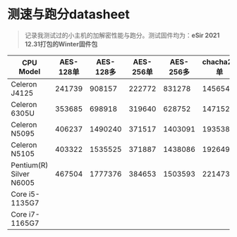 # 测速与跑分datasheet

> 记录我测试过的小主机的加解密性能与跑分。测试固件均为：**eSir 2021 12.31打包的Winter固件包**



| CPU Model      | AES-128单 | AES-128多 | AES-256单 | AES-256多 | chacha20单 | chacha20多 | CPU Score |
| -------------- | --------- | --------- | --------- | --------- | ---------- | ---------- | --------- |
| Celeron J4125  | 241739    | 908157    | 222772    | 831278    | 145654     | 560863     | 55046     |
| Celeron 6305U  | 353685    | 698918    | 319640    | 628752    | 147152     | 293220     | 22049     |
| Celeron N5095  | 406237    | 1490240   | 371517    | 1403091   | 193538     | 751678     | 77577     |
| Celeron N5105  | 403322    | 1535525   | 371887    | 1438086   | 192649     | 752018     | 76119     |
| Pentium(R) Silver N6005  | 467504    | 1777376   | 384653    | 1503593   | 221473     |  852583    | 81542     |
| Core i5-1135G7 |           |           |           |           |            |            |           |
| Core i7-1165G7 |           |           |           |           |            |            |           |

